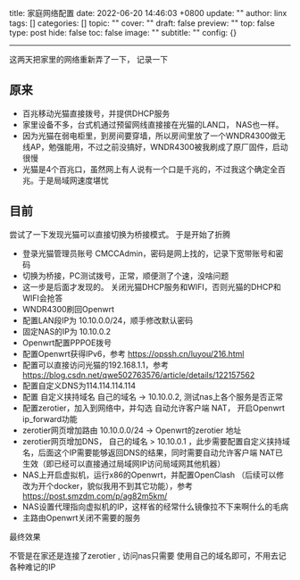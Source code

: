 title: 家庭网络配置
date: 2022-06-20 14:46:03 +0800
update: ""
author: linx
tags: []
categories: []
topic: ""
cover: ""
draft: false
preview: ""
top: false
type: post
hide: false
toc: false
image: ""
subtitle: ""
config: {}


---



这两天把家里的网络重新弄了一下， 记录一下

## 原来

- 百兆移动光猫直接拨号，并提供DHCP服务
- 家里设备不多，台式机通过预留网线直接接在光猫的LAN口， NAS也一样。 
- 因为光猫在弱电柜里，到房间要穿墙，所以房间里放了一个WNDR4300做无线AP，勉强能用，不过之前没搞好，WNDR4300被我刷成了原厂固件，启动很慢
- 光猫是4个百兆口，虽然网上有人说有一个口是千兆的，不过我这个确定全百兆。于是局域网速度堪忧


## 目前

尝试了一下发现光猫可以直接切换为桥接模式。 于是开始了折腾

- 登录光猫管理员账号 CMCCAdmin，密码是网上找的，记录下宽带账号和密码
- 切换为桥接，PC测试拨号，正常，顺便测了个速，没啥问题
- 这一步是后面才发现的。 关闭光猫DHCP服务和WIFI，否则光猫的DHCP和WIFI会抢答
- WNDR4300刷回Openwrt
- 配置LAN段IP为 10.10.0.0/24，顺手修改默认密码
- 固定NAS的IP为 10.10.0.2
- Openwrt配置PPPOE拨号
- 配置Openwrt获得IPv6，参考 https://opssh.cn/luyou/216.html
- 配置可以直接访问光猫的192.168.1.1，参考 https://blog.csdn.net/qwe502763576/article/details/122157562
- 配置自定义DNS为114.114.114.114
- 配置 自定义挟持域名 自己的域名 -> 10.10.0.2, 测试nas上各个服务是否正常
- 配置zerotier，加入到网络中，并勾选 自动允许客户端 NAT， 开启Openwrt ip_forward功能
- zerotier网页增加路由 10.10.0.0/24 -> Openwrt的zerotier 地址
- zerotier网页增加DNS， 自己的域名 > 10.10.0.1 ，此步需要配置自定义挟持域名，后面这个IP需要能够返回DNS的结果，同时需要自动允许客户端 NAT已生效（即已经可以直接通过局域网IP访问局域网其他机器）
- NAS上开启虚拟机，运行x86的Openwrt，并配置OpenClash （后续可以修改为开个docker，貌似我用不到其它功能），参考 https://post.smzdm.com/p/ag82m5km/
- NAS设置代理指向虚拟机的IP，这样省的经常什么镜像拉不下来啊什么的毛病
- 主路由Openwrt关闭不需要的服务

最终效果

不管是在家还是连接了zerotier , 访问nas只需要 使用自己的域名即可，不用去记各种难记的IP
